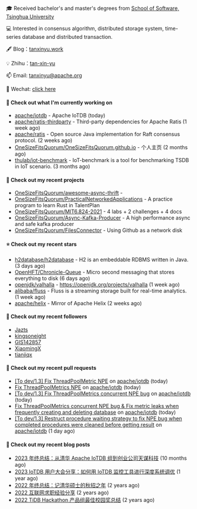 🎓 Received bachelor's and master's degrees from [School of Software, Tsinghua University](https://www.thss.tsinghua.edu.cn/)

💻 Interested in consensus algorithm, distributed storage system, time-series database and distributed transaction.

🖋 Blog：[tanxinyu.work](https://tanxinyu.work)

💡 Zhihu：[tan-xin-yu](https://www.zhihu.com/people/tan-xin-yu-22)

📫 Email: [tanxinyu@apache.org](mailto:tanxinyu@apache.org)

💬 Wechat: [click here](https://github.com/LebronAl/LebronAl/issues/1)

#### 👷 Check out what I'm currently working on

- [apache/iotdb](https://github.com/apache/iotdb) - Apache IoTDB (today)
- [apache/ratis-thirdparty](https://github.com/apache/ratis-thirdparty) - Third-party dependencies for Apache Ratis (1 week ago)
- [apache/ratis](https://github.com/apache/ratis) - Open source Java implementation for Raft consensus protocol. (2 weeks ago)
- [OneSizeFitsQuorum/OneSizeFitsQuorum.github.io](https://github.com/OneSizeFitsQuorum/OneSizeFitsQuorum.github.io) - 个人主页 (2 months ago)
- [thulab/iot-benchmark](https://github.com/thulab/iot-benchmark) - IoT-benchmark is a tool for benchmarking TSDB in IoT scenario. (3 months ago)

#### 🌱 Check out my recent projects

- [OneSizeFitsQuorum/awesome-async-thrift](https://github.com/OneSizeFitsQuorum/awesome-async-thrift) - 
- [OneSizeFitsQuorum/PracticalNetworkedApplications](https://github.com/OneSizeFitsQuorum/PracticalNetworkedApplications) - A practice program to learn Rust in TalentPlan
- [OneSizeFitsQuorum/MIT6.824-2021](https://github.com/OneSizeFitsQuorum/MIT6.824-2021) - 4 labs &#43; 2 challenges &#43; 4 docs
- [OneSizeFitsQuorum/Async-Kafka-Producer](https://github.com/OneSizeFitsQuorum/Async-Kafka-Producer) - A high performance async and safe kafka producer
- [OneSizeFitsQuorum/FilesConnector](https://github.com/OneSizeFitsQuorum/FilesConnector) - Using Github as a network disk

#### ⭐ Check out my recent stars

- [h2database/h2database](https://github.com/h2database/h2database) - H2 is an embeddable RDBMS written in Java. (3 days ago)
- [OpenHFT/Chronicle-Queue](https://github.com/OpenHFT/Chronicle-Queue) - Micro second messaging that stores everything to disk (6 days ago)
- [openjdk/valhalla](https://github.com/openjdk/valhalla) - https://openjdk.org/projects/valhalla (1 week ago)
- [alibaba/fluss](https://github.com/alibaba/fluss) - Fluss is a streaming storage built for real-time analytics. (1 week ago)
- [apache/helix](https://github.com/apache/helix) - Mirror of Apache Helix (2 weeks ago)

#### 👯 Check out my recent followers

- [Jazts](https://github.com/Jazts)
- [kingsoneight](https://github.com/kingsoneight)
- [GIS142857](https://github.com/GIS142857)
- [XiaomingX](https://github.com/XiaomingX)
- [tianjiqx](https://github.com/tianjiqx)

#### 🔨 Check out my recent pull requests

- [[To dev/1.3] Fix ThreadPoolMetric NPE](https://github.com/apache/iotdb/pull/14405) on [apache/iotdb](https://github.com/apache/iotdb) (today)
- [Fix ThreadPoolMetrics NPE](https://github.com/apache/iotdb/pull/14404) on [apache/iotdb](https://github.com/apache/iotdb) (today)
- [[To dev/1.3] Fix ThreadPoolMetrics concurrent NPE bug](https://github.com/apache/iotdb/pull/14389) on [apache/iotdb](https://github.com/apache/iotdb) (today)
- [Fix ThreadPoolMetrics concurrent NPE bug &amp; Fix metric leaks when frequently creating and deleting database](https://github.com/apache/iotdb/pull/14388) on [apache/iotdb](https://github.com/apache/iotdb) (today)
- [[To dev/1.3] Restruct procedure waiting strategy to fix NPE bug when completed procedures were cleaned before getting result](https://github.com/apache/iotdb/pull/14381) on [apache/iotdb](https://github.com/apache/iotdb) (1 day ago)

#### 📜 Check out my recent blog posts

- [2023 年终总结：从清华 Apache IoTDB 组到创业公司天谋科技](https://tanxinyu.work/2023-annual-summary/) (10 months ago)
- [2023 IoTDB 用户大会分享：如何用 IoTDB 监控工具进行深度系统调优](https://tanxinyu.work/2023-iotdb-submit/) (1 year ago)
- [2022 年终总结：记清华硕士的秋招之年](https://tanxinyu.work/2022-annual-summary/) (2 years ago)
- [2022 互联网求职经验分享](https://tanxinyu.work/2022-internet-job-hunting-experience-sharing/) (2 years ago)
- [2022 TiDB Hackathon 产品组最佳校园奖总结](https://tanxinyu.work/2022-tidb-hackathon/) (2 years ago)
